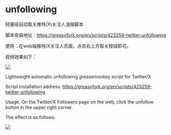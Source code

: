# unfollowing

轻量级自动取关推特(X)关注人油猴脚本

脚本安装地址：https://greasyfork.org/en/scripts/423259-twitter-unfollowing

使用：在web端推特/X关注人页面，点击右上方取关按钮即可。

视频效果如下：

[![](https://img.youtube.com/vi/yNk2tixoYF4/0.jpg)](https://www.youtube.com/watch?v=yNk2tixoYF4)

Lightweight automatic unfollowing greasemonkey script for Twitter/X

Script installation address: https://greasyfork.org/en/scripts/423259-twitter-unfollowing

Usage: On the Twitter/X Followers page on the web, click the unfollow button in the upper right corner.

The effect is as follows:

[![](https://img.youtube.com/vi/yNk2tixoYF4/0.jpg)](https://www.youtube.com/watch?v=yNk2tixoYF4)
